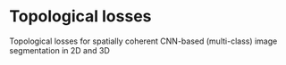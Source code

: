 # Topological losses
Topological losses for spatially coherent CNN-based (multi-class) image segmentation in 2D and 3D
